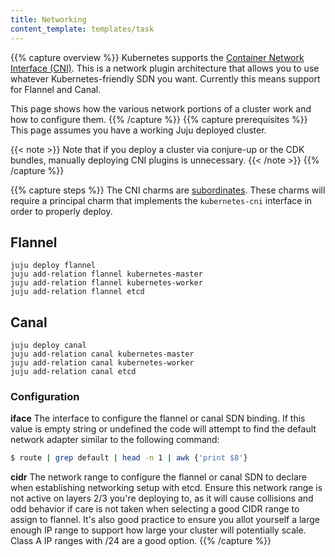 ```yaml
---
title: Networking
content_template: templates/task
---
```


{{% capture overview %}}
Kubernetes supports the [Container Network Interface (CNI)](https://github.com/containernetworking/cni).
This is a network plugin architecture that allows you to use whatever
Kubernetes-friendly SDN you want. Currently this means support for Flannel and Canal.

This page shows how the various network portions of a cluster work and how to configure them.
{{% /capture %}}
{{% capture prerequisites %}}
This page assumes you have a working Juju deployed cluster.

{{< note >}}
Note that if you deploy a cluster via conjure-up or the CDK bundles, manually deploying CNI plugins is unnecessary.
{{< /note >}}
{{% /capture %}}


{{% capture steps %}}
The CNI charms are [subordinates](https://jujucharms.com/docs/stable/authors-subordinate-applications).
These charms will require a principal charm that implements the `kubernetes-cni` interface in order to properly deploy.

## Flannel

```
juju deploy flannel
juju add-relation flannel kubernetes-master
juju add-relation flannel kubernetes-worker
juju add-relation flannel etcd
```

## Canal

```
juju deploy canal
juju add-relation canal kubernetes-master
juju add-relation canal kubernetes-worker
juju add-relation canal etcd
```

### Configuration

**iface** The interface to configure the flannel or canal SDN binding. If this value is
empty string or undefined the code will attempt to find the default network
adapter similar to the following command:

```bash
$ route | grep default | head -n 1 | awk {'print $8'}
```

**cidr** The network range to configure the flannel or canal SDN to declare when
establishing networking setup with etcd. Ensure this network range is not active
on layers 2/3 you're deploying to, as it will cause collisions and odd behavior
if care is not taken when selecting a good CIDR range to assign to flannel. It's
also good practice to ensure you allot yourself a large enough IP range to support
how large your cluster will potentially scale.  Class A IP ranges with /24 are
a good option.
{{% /capture %}}